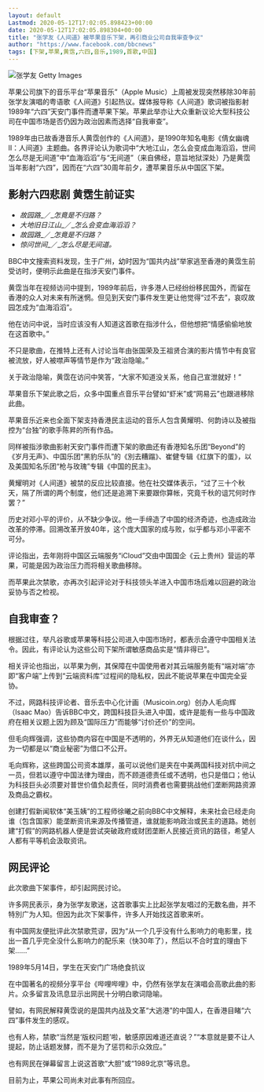 ```yaml
---
layout: default
Lastmod: 2020-05-12T17:02:05.898423+00:00
date: 2020-05-12T17:02:05.898304+00:00
title: "张学友《人间道》被苹果音乐下架，再引商业公司自我审查争议"
author: "https://www.facebook.com/bbcnews"
tags: [下架,苹果,黄霑,六四,音乐,1989,首歌,中国]
---
```


 ![张学友](https://images.weserv.nl/?url=https%3A//ichef.bbci.co.uk/news/320/cpsprodpb/1215D/production/_106377047_gettyimages-1048848772.jpg) Getty Images 

苹果公司旗下的音乐平台“苹果音乐”（Apple Music）上周被发现突然移除30年前张学友演唱的粤语歌《人间道》引起热议。媒体报导称《人间道》歌词被指影射1989年“六四”天安门事件而遭苹果下架。苹果此举亦让大众重新议论大型科技公司在中国市场是否仍因为政治因素而选择“自我审查”。

1989年由已故香港音乐人黄霑创作的《人间道》，是1990年知名电影《倩女幽魂II：人间道》主题曲。各界评论认为歌词中“大地江山，怎么会变成血海滔滔，世间怎么尽是无间道”中“血海滔滔”与“无间道”（来自佛经，意旨地狱深处）乃是黄霑当年影射“六四”，因而在“六四”30周年前夕，遭苹果音乐从中国区下架。

影射六四悲剧 黄霑生前证实
-------------

*   _故园路__／__怎竟是不归路？_
*   _大地旧日江山__／__怎么会变血海滔滔？_
*   _故园路__／__怎竟是不归路？_
*   _惊问世间__／__怎么尽是无间道。_

BBC中文搜索资料发现，生于广州，幼时因为“国共内战”举家逃至香港的黄霑生前受访时，便明示此曲是在指涉天安门事件。

黄霑当年在视频访问中提到，1989年前后，许多港人已经纷纷移民国外，而留在香港的众人对未来有所迷惘。但见到天安门事件发生更让他觉得“过不去”，哀叹故园怎成为“血海滔滔”。

他在访问中说，当时应该没有人知道这首歌在指涉什么，但他想把“情感偷偷地放在这首歌中。”

不只是歌曲，在推特上还有人讨论当年由张国荣及王祖贤合演的影片情节中有良官被流放，好人被噤声等情节是作为“政治隐喻。”

关于政治隐喻，黄霑在访问中笑答，“大家不知道没关系，他自己宣泄就好！”

苹果音乐下架此歌之后，众多中国重点音乐平台譬如“虾米”或“网易云”也跟进移除此曲。

苹果音乐近来也全面下架支持香港民主运动的音乐人包含黄耀明、何韵诗以及被指控为“台独”的歌手陈昇的所有作品。

同样被指涉歌曲影射天安门事件而遭下架的歌曲还有香港知名乐团“Beyond”的《岁月无声》、中国乐团“黑豹乐队”的《別去糟蹋》、崔健专辑《红旗下的蛋》，以及美国知名乐团“枪与玫瑰”专辑《中国的民主》。

黄耀明对《人间道》被禁的反应比较直接。他在社交媒体表示，“过了三十个秋天，隔了所谓的两个制度，他们还是追溯下来要跟你算帐，究竟千秋的诅咒何时作罢？”

历史对邓小平的评价，从不缺少争议。他一手缔造了中国的经济奇迹，也造成政治改革的停滞。回溯改革开放40年，这个庞大国家的成与败，似乎都与邓小平密不可分。

评论指出，去年刚将中国区云端服务“iCloud”交由中国国企《云上贵州》营运的苹果，可能是因为政治压力而将相关歌曲移除。

而苹果此次禁歌，亦再次引起评论对于科技领头羊进入中国市场后难以回避的政治妥协与否之检视。

自我审查？
-----

根据过往，举凡谷歌或苹果等科技公司进入中国市场时，都表示会遵守中国相关法令。因此，有评论认为这些公司下架所谓敏感商品实是“情非得已”。

相关评论也指出，以苹果为例，其保障在中国使用者对其云端服务能有“端对端”亦即“客户端”上传到“云端资料库”过程间的隐私权，因此不能说苹果在中国完全妥协。

不过，网路科技评论者、音乐去中心化计画（Musicoin.org）创办人毛向辉（Isaac Mao）告诉BBC中文，跨国科技巨头进入中国，或许是能有一些与中国政府在相关议题上因为顾及“国际压力”而能够“讨价还价”的空间。

但毛向辉强调，这些协商内容在中国是不透明的，外界无从知道他们在谈什么，因为一切都是以“商业秘密”为借口不公开。

毛向辉称，这些跨国公司资本雄厚，虽可以说他们是夹在中美两国科技对抗中间之一员，但若以遵守中国法律为理由，而不顾道德责任或不透明，也只是借口；他认为科技巨头必须要对普世价值负起责任，同时消费者也需要挑战他们垄断网路资源及商品之霸权。

创建打假新闻软体“美玉姨”的工程师徐曦之前向BBC中文解释，未来社会已经走向谁（包含国家）能垄断资讯来源及传播管道，谁就能影响政治或民主的道路。她创建“打假”的网路机器人便是尝试突破政府或财团垄断人民接近资讯的路径，希望人人都有平等机会汲取资讯。

网民评论
----

此次歌曲下架事件，却引起网民讨论。

许多网民表示，身为张学友歌迷，这首歌事实上比起张学友唱过的无数名曲，并不特別广为人知。但因为此次下架事件，许多人开始找这首歌来听。

有中国网友便批评此次禁歌荒谬，因为“从一个几乎没有什么影响力的电影里，找出一首几乎完全没什么影响力的配乐来（快30年了），然后以不合时宜的理由下架…...”

1989年5月14日，学生在天安门广场绝食抗议

在中国著名的视频分享平台《哔哩哔哩》中，仍然有张学友在演唱会高歌此曲的影片。众多留言及讯息显示出网民十分明白歌词隐喻。

譬如，有网民解释黄霑说的是国共内战及文革“大逃港”的中国人，在香港目睹“六四”事件发生的感叹。

也有人称，禁歌“当然是‘版权问题’啦，敏感原因难道还直说？”“本意就是要不让人提起，防止话题发酵，而不是为了惩罚和示众效应。”

也有网民在弹幕留言上说这首歌“大胆”或“1989北京”等讯息。

目前为止，苹果公司尚未对此事有所回应。

